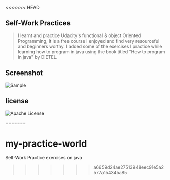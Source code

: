 <<<<<<< HEAD
## Self-Work Practices
>I learnt and practice Udacity's functional & object Oriented Programming, It is a free course I enjoyed and find very 
resourceful and beginners worthy. I added some of the exercises I practice while learning how to program in java using 
the book titled "How to program in java" by DIETEL.

## Screenshot
![Sample](https://ik.imagekit.io/ai9h6tfqg/Screenshot_from_2019-08-23_01-03-15_flMkBQyPy.png)

## license
![Apache License](LICENSE)

=======
# my-practice-world
Self-Work Practice exercises on java
>>>>>>> a6659d24ae27513948eec91e5a2577a154345a85
